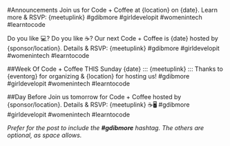 #Announcements
Join us for Code + Coffee at {location} on {date}. Learn more & RSVP: {meetuplink} #gdibmore #girldevelopit #womenintech #learntocode

Do you like 💻?
Do you like ☕?
Our next Code + Coffee is {date} hosted by {sponsor/location}. Details & RSVP: {meetuplink} #gdibmore #girldevelopit #womenintech #learntocode


##Week Of
Code + Coffee THIS Sunday {date} ::: {meetuplink}  ::: Thanks to {eventorg} for organizing & {location} for hosting us!
#gdibmore #girldevelopit #womenintech #learntocode


##Day Before
Join us tomorrow for Code + Coffee hosted by {sponsor/location}. Details & RSVP: {meetuplink}
☕🖥 #gdibmore #girldevelopit #womenintech #learntocode

_Prefer for the post to include the **#gdibmore** hashtag. The others are optional, as space allows._
